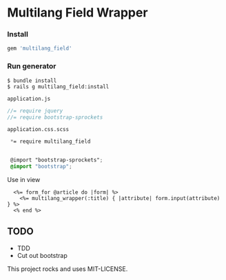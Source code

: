 # Multilang Field Wrapper

### Install
```ruby
gem 'multilang_field'
```

### Run generator
```console
$ bundle install
$ rails g multilang_field:install
```

`application.js`
```js
//= require jquery
//= require bootstrap-sprockets
```

`application.css.scss`
```scss
 *= require multilang_field


 @import "bootstrap-sprockets";
 @import "bootstrap";
```

Use in view
```erb
  <%= form_for @article do |form| %>
    <%= multilang_wrapper(:title) { |attribute| form.input(attribute) } %>
  <% end %>
```

## TODO
  * TDD
  * Cut out bootstrap



This project rocks and uses MIT-LICENSE.
